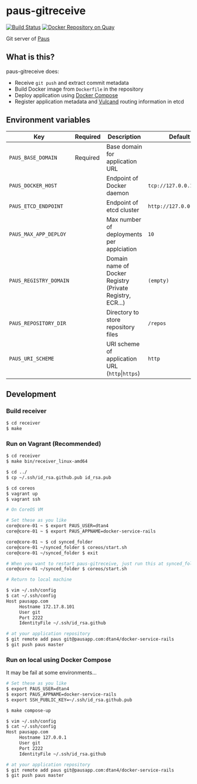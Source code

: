 # paus-gitreceive
[![Build Status](https://travis-ci.org/dtan4/paus-gitreceive.svg?branch=master)](https://travis-ci.org/dtan4/paus-gitreceive)
[![Docker Repository on Quay](https://quay.io/repository/dtan4/paus-gitreceive/status "Docker Repository on Quay")](https://quay.io/repository/dtan4/paus-gitreceive)

Git server of [Paus](https://github.com/dtan4/paus)

## What is this?

paus-gitreceive does:

- Receive `git push` and extract commit metadata
- Build Docker image from `Dockerfile` in the repository
- Deploy application using [Docker Compose](https://docs.docker.com/compose/)
- Register application metadata and [Vulcand](https://github.com/vulcand/vulcand) routing information in etcd

## Environment variables

| Key                  | Required | Description                                    | Default                 | Example                 |
|----------------------|----------|------------------------------------------------|-------------------------|-------------------------|
| `PAUS_BASE_DOMAIN`   | Required | Base domain for application URL                |                         | `pausapp.com`           |
| `PAUS_DOCKER_HOST` |          | Endpoint of Docker daemon                       | `tcp://127.0.0.1:2375` | `tcp://127.0.0.1:2377` (Docker Swarm) |
| `PAUS_ETCD_ENDPOINT` |          | Endpoint of etcd cluster                       | `http://127.0.0.1:2379` | `http://127.0.0.1:2379` |
| `PAUS_MAX_APP_DEPLOY`    |          | Max number of deployments per applciation | `10`                   | `30`                  |
| `PAUS_REGISTRY_DOMAIN`    |          | Domain name of Docker Registry (Private Registry, ECR...) | `(empty)` | `012345678912.dkr.ecr.us-west-2.amazonaws.com` |
| `PAUS_REPOSITORY_DIR`    |          | Directory to store repository files | `/repos`                   | `/repos`                  |
| `PAUS_URI_SCHEME`        |          | URI scheme of application URL (`http`&#124;`https`) | `http`     | `http`                    |

## Development

### Build receiver

```bash
$ cd receiver
$ make
```

### Run on Vagrant (Recommended)

```bash
$ cd receiver
$ make bin/receiver_linux-amd64

$ cd ../
$ cp ~/.ssh/id_rsa.github.pub id_rsa.pub

$ cd coreos
$ vagrant up
$ vagrant ssh
```

```bash
# On CoreOS VM

# Set these as you like
core@core-01 ~ $ export PAUS_USER=dtan4
core@core-01 ~ $ export PAUS_APPNAME=docker-service-rails

core@core-01 ~ $ cd synced_folder
core@core-01 ~/synced_folder $ coreos/start.sh
core@core-01 ~/synced_folder $ exit

# When you want to restart paus-gitreceive, just run this at synced_folder:
core@core-01 ~/synced_folder $ coreos/start.sh
```

```bash
# Return to local machine

$ vim ~/.ssh/config
$ cat ~/.ssh/config
Host pausapp.com
     Hostname 172.17.8.101
     User git
     Port 2222
     IdentityFile ~/.ssh/id_rsa.github

# at your application repository
$ git remote add paus git@pausapp.com:dtan4/docker-service-rails
$ git push paus master
```

### Run on local using Docker Compose

It may be fail at some environments...

```bash
# Set these as you like
$ export PAUS_USER=dtan4
$ export PAUS_APPNAME=docker-service-rails
$ export SSH_PUBLIC_KEY=~/.ssh/id_rsa.github.pub

$ make compose-up

$ vim ~/.ssh/config
$ cat ~/.ssh/config
Host pausapp.com
     Hostname 127.0.0.1
     User git
     Port 2222
     IdentityFile ~/.ssh/id_rsa.github

# at your application repository
$ git remote add paus git@pausapp.com:dtan4/docker-service-rails
$ git push paus master
```
